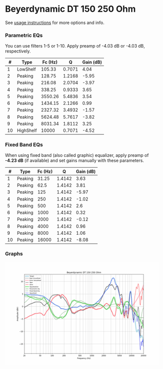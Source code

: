 # Beyerdynamic DT 150 250 Ohm
See [usage instructions](https://github.com/jaakkopasanen/AutoEq#usage) for more options and info.

### Parametric EQs
You can use filters 1-5 or 1-10. Apply preamp of -4.03 dB or -4.03 dB, respectively.

|   # | Type      |   Fc (Hz) |      Q |   Gain (dB) |
|-----|-----------|-----------|--------|-------------|
|   1 | LowShelf  |    105.33 | 0.7071 |        4.04 |
|   2 | Peaking   |    128.75 | 1.2168 |       -5.95 |
|   3 | Peaking   |    216.08 | 2.0704 |       -3.97 |
|   4 | Peaking   |    338.25 | 0.9333 |        3.65 |
|   5 | Peaking   |   3550.26 | 5.4836 |        3.54 |
|   6 | Peaking   |   1434.15 | 2.1266 |        0.99 |
|   7 | Peaking   |   2327.32 | 3.4932 |       -1.57 |
|   8 | Peaking   |   5624.48 | 5.7617 |       -3.82 |
|   9 | Peaking   |   8031.34 | 1.8112 |        3.25 |
|  10 | HighShelf |  10000    | 0.7071 |       -4.52 |

### Fixed Band EQs
When using fixed band (also called graphic) equalizer, apply preamp of **-4.23 dB** (if available) and set gains manually with these parameters.

|   # | Type    |   Fc (Hz) |      Q |   Gain (dB) |
|-----|---------|-----------|--------|-------------|
|   1 | Peaking |     31.25 | 1.4142 |        3.63 |
|   2 | Peaking |     62.5  | 1.4142 |        3.81 |
|   3 | Peaking |    125    | 1.4142 |       -5.97 |
|   4 | Peaking |    250    | 1.4142 |       -1.02 |
|   5 | Peaking |    500    | 1.4142 |        2.6  |
|   6 | Peaking |   1000    | 1.4142 |        0.32 |
|   7 | Peaking |   2000    | 1.4142 |       -0.12 |
|   8 | Peaking |   4000    | 1.4142 |        0.96 |
|   9 | Peaking |   8000    | 1.4142 |        1.06 |
|  10 | Peaking |  16000    | 1.4142 |       -8.08 |

### Graphs
![](./Beyerdynamic%20DT%20150%20250%20Ohm.png)
